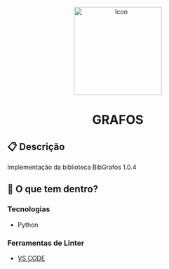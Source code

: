 <p align="center">
  <img alt="Icon" src="[./assets/logo.png](https://w7.pngwing.com/pngs/748/799/png-transparent-graph-theory-biconnected-component-brooks-theorem-biconnected-graph-vertex-tree.png)" width="200"/>
</p>

<h1 align="center">
  GRAFOS
</h1>


## :clipboard: Descrição
Implementação da biblioteca BibGrafos 1.0.4

## 🧐 O que tem dentro?

### Tecnologias
- Python

### Ferramentas de Linter
- [VS CODE](https://code.visualstudio.com)
